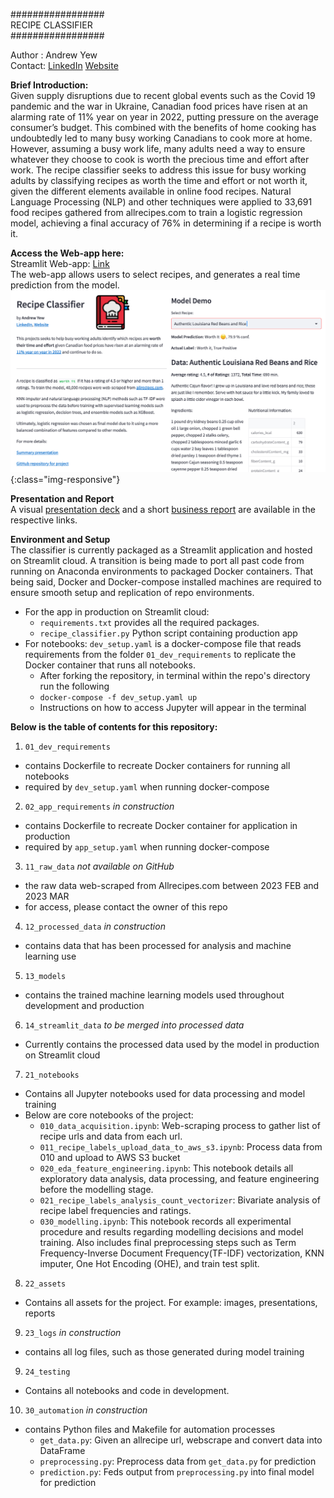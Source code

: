 #################<br>
RECIPE CLASSIFIER<br>
#################<br>

Author        : Andrew Yew<br>
Contact: [LinkedIn](https://www.linkedin.com/in/andrewyewcy/) [Website](https://andrewyewcy.com/)

**Brief Introduction:**<br>
Given supply disruptions due to recent global events such as the Covid 19 pandemic and the war in Ukraine, Canadian food prices have risen at an alarming rate of 11% year on year in 2022, putting pressure on the average consumer’s budget. This combined with the benefits of home cooking has undoubtedly led to many busy working Canadians to cook more at home. However, assuming a busy work life, many adults need a way to ensure whatever they choose to cook is worth the precious time and effort after work. The recipe classifier seeks to address this issue for busy working adults by classifying recipes as worth the time and effort or not worth it, given the different elements available in online food recipes. Natural Language Processing (NLP) and other techniques were applied to 33,691 food recipes gathered from allrecipes.com to train a logistic regression model, achieving a final accuracy of 76% in determining if a recipe is worth it.

**Access the Web-app here:**<br>
Streamlit Web-app: [Link](https://andrewyewcy-recipe-classifier-recipe-classifier-ojen7a.streamlit.app)<br>
The web-app allows users to select recipes, and generates a real time prediction from the model.
![recipe_classifier_webapp.png](/22_assets/images/recipe_classifier_webapp.png){:class="img-responsive"}

**Presentation and Report**<br>
A visual [presentation deck](https://github.com/andrewyewcy/recipe_classifier/blob/main/22_assets/presentations/presentation.pdf) and a short [business report](https://github.com/andrewyewcy/recipe_classifier/blob/main/22_assets/presentations/summary_report.pdf) are available in the respective links.

**Environment and Setup**<br>
The classifier is currently packaged as a Streamlit application and hosted on Streamlit cloud. A transition is being made to port all past code from running on Anaconda environments to packaged Docker containers. That being said, Docker and Docker-compose installed machines are required to ensure smooth setup and replication of repo environments.

- For the app in production on Streamlit cloud: 
    - `requirements.txt` provides all the required packages.
    - `recipe_classifier.py` Python script containing production app
- For notebooks: `dev_setup.yaml` is a docker-compose file that reads requirements from the folder `01_dev_requirements` to replicate the Docker container that runs all notebooks.
    - After forking the repository, in terminal within the repo's directory run the following
    - `docker-compose -f dev_setup.yaml up`
    - Instructions on how to access Jupyter will appear in the terminal

**Below is the table of contents for this repository:**<br>
1) `01_dev_requirements`
- contains Dockerfile to recreate Docker containers for running all notebooks
- required by `dev_setup.yaml` when running docker-compose

2) `02_app_requirements` *in construction*
- contains Dockerfile to recreate Docker container for application in production
- required by `app_setup.yaml` when running docker-compose

3) `11_raw_data` *not available on GitHub*
- the raw data web-scraped from Allrecipes.com between 2023 FEB and 2023 MAR
- for access, please contact the owner of this repo

4) `12_processed_data` *in construction*
- contains data that has been processed for analysis and machine learning use

5) `13_models`
- contains the trained machine learning models used throughout development and production

6) `14_streamlit_data` *to be merged into processed data*
- Currently contains the processed data used by the model in production on Streamlit cloud

7)  `21_notebooks`
- Contains all Jupyter notebooks used for data processing and model training
- Below are core notebooks of the project:
    - `010_data_acquisition.ipynb`: Web-scraping process to gather list of recipe urls and data from each url.
    - `011_recipe_labels_upload_data_to_aws_s3.ipynb`: Process data from 010 and upload to AWS S3 bucket
    - `020_eda_feature_engineering.ipynb`: This notebook details all exploratory data analysis, data processing, and feature engineering before the modelling stage.
    - `021_recipe_labels_analysis_count_vectorizer`: Bivariate analysis of recipe label frequencies and ratings.
    - `030_modelling.ipynb`: This notebook records all experimental procedure and results regarding modelling decisions and model training. Also includes final preprocessing steps such as Term Frequency-Inverse Document Frequency(TF-IDF) vectorization, KNN imputer, One Hot Encoding (OHE), and train test split.

8) `22_assets`
- Contains all assets for the project. For example: images, presentations, reports

9) `23_logs` *in construction*
- contains all log files, such as those generated during model training

9) `24_testing`
- Contains all notebooks and code in development.

10) `30_automation` *in construction*
- contains Python files and Makefile for automation processes
    - `get_data.py`: Given an allrecipe url, webscrape and convert data into DataFrame
    - `preprocessing.py`: Preprocess data from `get_data.py` for prediction
    - `prediction.py`: Feds output from `preprocessing.py` into final model for prediction